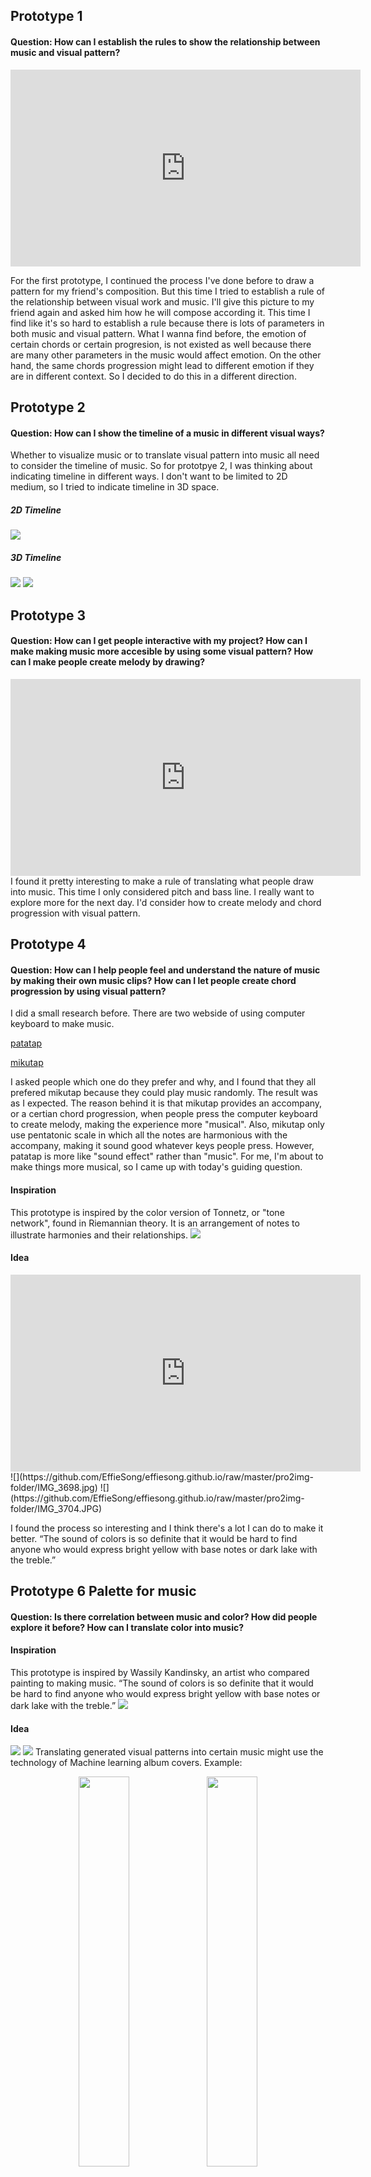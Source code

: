 ## Prototype 1
#### Question: How can I establish the rules to show the relationship between music and visual pattern?
<iframe width="560" height="315" src="https://www.youtube.com/embed/UK5oyO7au0A" frameborder="0" allow="accelerometer; autoplay; encrypted-media; gyroscope; picture-in-picture" allowfullscreen></iframe>

For the first prototype, I continued the process I've done before to draw a pattern for my friend's composition. But this time I tried to establish a rule of the relationship between visual work and music. I'll give this picture to my friend again and asked him how he will compose according it. This time I find like it's so hard to establish a rule because there is lots of parameters in both music and visual pattern. What I wanna find before, the emotion of certain chords or certain progresion, is not existed as well because there are many other parameters in the music would affect emotion. On the other hand, the same chords progression might lead to different emotion if they are in different context. So I decided to do this in a different direction.

## Prototype 2
#### Question: How can I show the timeline of a music in different visual ways?
Whether to visualize music or to translate visual pattern into music all need to consider the timeline of music. So for prototpye 2, I was thinking about indicating timeline in different ways. I don't want to be limited to 2D medium, so I tried to indicate timeline in 3D space. 

##### 2D Timeline
![](https://github.com/EffieSong/effiesong.github.io/raw/master/pro2img-folder/IMG_3663.jpg)
##### 3D Timeline
![](https://github.com/EffieSong/effiesong.github.io/raw/master/pro2img-folder/IMG_3661.jpg)
![](https://github.com/EffieSong/effiesong.github.io/raw/master/pro2img-folder/IMG_3660.jpg)

## Prototype 3
#### Question: How can I get people interactive with my project? How can I make making music more accesible by using some visual pattern? How can I make people create melody by drawing?
<iframe width="560" height="315" src="https://www.youtube.com/embed/cFtoYe1XPtk" frameborder="0" allow="accelerometer; autoplay; encrypted-media; gyroscope; picture-in-picture" allowfullscreen></iframe>
I found it pretty interesting to make a rule of translating what people draw into music. This time I only considered pitch and bass line. I really want to explore more for the next day. I'd consider how to create melody and chord progression with visual pattern.


## Prototype 4
#### Question: How can I help people feel and understand the nature of music by making their own music clips? How can I let people create chord progression by using visual pattern?
I did a small research before. There are two webside of using computer keyboard to make music.

[patatap](https://patatap.com)

[mikutap](https://aidn.jp/mikutap/)

I asked people which one do they prefer and why, and I found that they all prefered mikutap because they could play music randomly. The result was as I expected. The reason behind it is that mikutap provides an accompany, or a certian chord progression, when people press the computer keyboard to create melody, making the experience more "musical". Also, mikutap only use pentatonic scale in which all the notes are harmonious with the accompany, making it sound good whatever keys people press. However, patatap is more like "sound effect" rather than "music". For me, I'm about to make things more musical, so I came up with today's guiding question.
#### Inspiration
This prototype is inspired by the color version of Tonnetz, or "tone network", found in Riemannian theory. It is an arrangement of notes to illustrate harmonies and their relationships.
![](https://github.com/EffieSong/effiesong.github.io/raw/master/pro2img-folder/color-chords1.png)
#### Idea
<iframe width="560" height="315" src="https://www.youtube.com/embed/28omnvRgjCE" frameborder="0" allow="accelerometer; autoplay; encrypted-media; gyroscope; picture-in-picture" allowfullscreen></iframe>
![](https://github.com/EffieSong/effiesong.github.io/raw/master/pro2img-folder/IMG_3698.jpg)
![](https://github.com/EffieSong/effiesong.github.io/raw/master/pro2img-folder/IMG_3704.JPG)

I found the process so interesting and I think there's a lot I can do to make it better.
“The sound of colors is so definite that it would be hard to find anyone who would express bright yellow with base notes or dark lake with the treble.”


## Prototype 6 Palette for music
#### Question: Is there correlation between music and color? How did people explore it before? How can I translate color into music?
#### Inspiration
This prototype is inspired by Wassily Kandinsky, an artist who compared painting to making music. “The sound of colors is so definite that it would be hard to find anyone who would express bright yellow with base notes or dark lake with the treble.”
![](https://github.com/EffieSong/effiesong.github.io/raw/master/pro2img-folder/Kandinsky.png)
#### Idea
![](https://github.com/EffieSong/effiesong.github.io/raw/master/pro2img-folder/p5rock.jpg)
![](https://github.com/EffieSong/effiesong.github.io/raw/master/pro2img-folder/p5sad.jpg)
Translating generated visual patterns into certain music might use the technology of Machine learning album covers.
Example:
<div align="center">
<img src="https://github.com/EffieSong/effiesong.github.io/raw/master/pro2img-folder/rockPatternAlbum.jpg" width="40%" height="40%" >
<img src="https://github.com/EffieSong/effiesong.github.io/raw/master/pro2img-folder/sadPatternAlbum.jpg" width="40%" height="40%">   
</div>
![](https://github.com/EffieSong/effiesong.github.io/raw/master/pro2img-folder/rockPatternAlbum.jpg)
![](https://github.com/EffieSong/effiesong.github.io/raw/master/pro2img-folder/sadPatternAlbum.jpg)
[Picture sources]（https://www.neilagustin.com/AbstractDigitalVisual-Art/）


